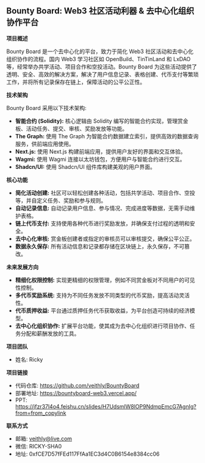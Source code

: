 ## Bounty Board: Web3 社区活动利器 & 去中心化组织协作平台

**项目概述**

Bounty Board 是一个去中心化的平台，致力于简化 Web3 社区活动和去中心化组织协作的流程。国内 Web3 学习社区如 OpenBuild、TinTinLand 和 LxDAO 等，经常举办共学活动、项目合作和空投活动。Bounty Board 为这些活动提供了透明、安全、高效的解决方案，解决了用户信息记录、表格创建、代币支付等繁琐工作，并将所有记录保存在链上，保障活动的公平公正性。

**技术架构**

Bounty Board 采用以下技术架构:

- **智能合约 (Solidity):** 核心逻辑由 Solidity 编写的智能合约实现，管理赏金板、活动任务、提交、审核、奖励发放等功能。
- **The Graph:** 使用 The Graph 为智能合约数据建立索引，提供高效的数据查询服务，供前端应用使用。
- **Next.js:** 使用 Next.js 构建前端应用，提供用户友好的界面和交互体验。
- **Wagmi:** 使用 Wagmi 连接以太坊钱包，方便用户与智能合约进行交互。
- **Shadcn/UI:** 使用 Shadcn/UI 组件库构建美观的用户界面。

**核心功能**

* **简化活动创建:**  社区可以轻松创建各种活动，包括共学活动、项目合作、空投等，并自定义任务、奖励和参与规则。
* **自动记录信息:**  自动记录用户信息、参与情况、完成进度等数据，无需手动维护表格。
* **链上代币支付:**  支持使用各种代币进行奖励发放，并确保支付过程的透明和安全。
* **去中心化审核:**  赏金板创建者或指定的审核员可以审核提交，确保公平公正。
* **数据永久保存:**  所有活动信息和记录都存储在区块链上，永久保存，不可篡改。

**未来发展方向**

* **精细化权限控制:** 实现更精细的权限管理，例如不同赏金板对不同用户的可见性控制。
* **多代币奖励系统:**  支持为不同任务发放不同类型的代币奖励，提高活动灵活性。
* **代币质押收益:**  平台通过质押任务代币获取收益，为平台创造可持续的经济模型。
* **去中心化组织协作:**  扩展平台功能，使其成为去中心化组织进行项目协作、任务分配和薪酬发放的工具。

**项目团队**

* 姓名: Ricky

**项目链接**

* 代码仓库: https://github.com/veithly/BountyBoard
* 部署地址: https://bountyboard-web3.vercel.app/
* PPT: https://jfzr37l4o4.feishu.cn/slides/H7UdsmlW8lOP9NdmpEmcG7AgnIg?from=from_copylink

**联系方式**

* 邮箱: veithly@live.com
* 微信: RICKY-SHA0
* 地址: 0xfCE7D57fFEd117FfAa1EC3d4C0B6154e8384cc06
